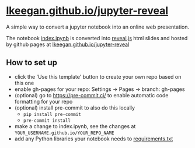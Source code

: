 # [lkeegan.github.io/jupyter-reveal](https://lkeegan.github.io/jupyter-reveal)

A simple way to convert a jupyter notebook into an online web presentation.

The notebook [index.ipynb](index.ipynb) is converted into [reveal.js](https://revealjs.com/) html slides and hosted by github pages at [lkeegan.github.io/jupyter-reveal](https://lkeegan.github.io/jupyter-reveal)

## How to set up

- click the 'Use this template' button to create your own repo based on this one
- enable gh-pages for your repo: Settings -> Pages -> branch: gh-pages
- (optional) go to https://pre-commit.ci/ to enable automatic code formatting for your repo
- (optional) install pre-commit to also do this locally
  - `pip install pre-commit`
  - `pre-commit install`
- make a change to index.ipynb, see the changes at `YOUR_USERNAME.github.io/YOUR_REPO_NAME`
- add any Python libraries your notebook needs to [requirements.txt](requirements.txt)
